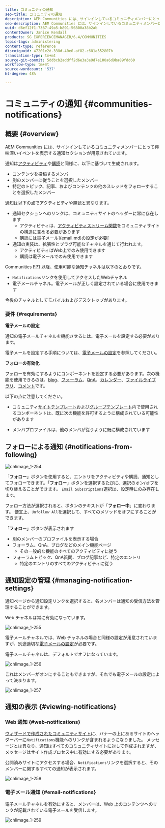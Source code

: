 ```yaml
---
title: コミュニティの通知
seo-title: コミュニティの通知
description: AEM Communities には、サインインしているコミュニティメンバーにとって興味深いイベントを表示する通知が用意されています
seo-description: AEM Communities には、サインインしているコミュニティメンバーにとって興味深いイベントを表示する通知が用意されています
uuid: d6ef12f1-7367-49a5-b891-56800a38b2ab
contentOwner: Janice Kendall
products: SG_EXPERIENCEMANAGER/6.4/COMMUNITIES
topic-tags: administering
content-type: reference
discoiquuid: 47201e2d-338d-40e0-af82-c681a552807b
translation-type: tm+mt
source-git-commit: 5ddbcb2addff2d6e3a3e9d7e100a6d9ba89fdd60
workflow-type: tm+mt
source-wordcount: '537'
ht-degree: 48%

---
```



# コミュニティの通知 {#communities-notifications}

## 概要 {#overview}

AEM Communities には、サインインしているコミュニティメンバーにとって興味深いイベントを表示する通知セクションが用意されています。

通知は[アクティビティ](essentials-activities.md)や[購読](subscriptions.md)と同様に、以下に基づいて生成されます。

* コンテンツを投稿するメンバ
* 別のメンバーに従うことを選択したメンバー
* 特定のトピック、記事、およびコンテンツの他のスレッドをフォローすることを選択したメンバー

通知は以下の点でアクティビティや購読と異なります。

* 通知セクションへのリンクは、コミュニティサイトのヘッダーに常に存在します
   * アクティビティは、[アクティビティストリーム関数](functions.md#activity-stream-function)をコミュニティサイトの構造に含める必要があります
   * 購読には電子メール](email.md)の設定が必要[
* 通知の実装は、拡張性とプラグ可能なチャネルを通じて行われます。
   * アクティビティはWeb上でのみ使用できます
   * 購読は電子メールでのみ使用できます

Communities [FP1](deploy-communities.md#latestfeaturepack) 以降、使用可能な通知チャネルは以下のとおりです。

* `Notifications`リンクを使用してアクセスしたWebチャネル
* 電子メールチャネル。電子メールが正しく設定されている場合に使用できます

今後のチャネルとしてモバイルおよびデスクトップがあります。

### 要件 {#requirements}

**電子メールの設定**

通知の電子メールチャネルを機能させるには、電子メールを設定する必要があります。

電子メールを設定する手順については、[電子メールの設定](analytics.md)を参照してください。

**フォローの有効化**

フォローを有効にするようにコンポーネントを設定する必要があります。次の機能を使用できるのは、[blog](blog-feature.md)、[フォーラム](forum.md)、[QnA](working-with-qna.md)、[カレンダー](calendar.md)、[ファイルライブラリ](file-library.md)、[コメント](comments.md)です。

以下の点に注意してください。

* コミュニティ[サイトテンプレート](sites.md)および[グループテンプレート](tools-groups.md)内で使用されるコンポーネントは、既に次の機能を許可するように構成されている可能性があります

* メンバプロファイルは、他のメンバが従うように既に構成されています

## フォローによる通知 {#notifications-from-following}

![chlimage_1-254](assets/chlimage_1-254.png)

「**フォロー**」ボタンを使用すると、エントリをアクティビティや購読、通知としてフォローできます。「**フォロー**」ボタンを選択するたびに、選択のオン/オフを切り替えることができます。 `Email Subscriptions`選択は、設定時にのみ存在します。

フォロー方法が選択されると、ボタンのテキストが「**フォロー中**」に変わります。 便宜上、`Unfollow All`を選択して、すべてのメソッドをオフにすることができます。

「**フォロー**」ボタンが表示されます

* 別のメンバーのプロファイルを表示する場合
* フォーラム、QnA、ブログなどのメイン機能ページ
   * その一般的な機能のすべてのアクティビティに従う
* フォーラムトピック、QnA質問、ブログ記事など、特定のエントリ
   * 特定のエントリのすべてのアクティビティに従う

## 通知設定の管理 {#managing-notification-settings}

通知ページから通知設定リンクを選択すると、各メンバーは通知の受信方法を管理することができます。

Web チャネルは常に有効になっています。

![chlimage_1-255](assets/chlimage_1-255.png)

電子メールチャネルでは、Web チャネルの場合と同様の設定が用意されていますが、別途適切な[電子メールの設定](email.md)が必要です。

電子メールチャネルは、デフォルトでオフになっています。

![chlimage_1-256](assets/chlimage_1-256.png)

これはメンバーがオンにすることもできますが、それでも電子メールの設定によって決まります。

![chlimage_1-257](assets/chlimage_1-257.png)

## 通知の表示 {#viewing-notifications}

### Web 通知 {#web-notifications}

[ウィザードで作成されたコミュニティサイト](sites-console.md)に、バナーの上にあるサイトのヘッダーバーに`Notifications`機能へのリンクが含まれるようになりました。 メッセージとは異なり、通知はすべてのコミュニティサイトに対して作成されますが、メッセージはサイト作成プロセス中に有効にする必要があります。

公開済みサイトにアクセスする場合、`Notifications`リンクを選択すると、そのメンバーに関するすべての通知が表示されます。

![chlimage_1-258](assets/chlimage_1-258.png)

### 電子メール通知 {#email-notifications}

電子メールチャネルを有効にすると、メンバーは、Web 上のコンテンツへのリンクが記載されている電子メールを受信します。

![chlimage_1-259](assets/chlimage_1-259.png)

